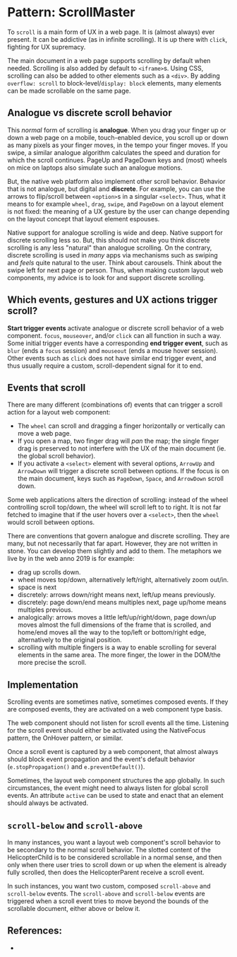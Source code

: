 # Pattern: ScrollMaster

To `scroll` is a main form of UX in a web page. It is (almost always) ever present. It can be addictive (as in infinite scrolling). It is up there with `click`, fighting for UX supremacy. 

The main document in a web page supports scrolling by default when needed. Scrolling is also added by default to `<iframe>`s. Using CSS, scrolling can also be added to other elements such as a `<div>`. By adding `overflow: scroll` to block-level/`display: block` elements, many elements can be made scrollable on the same page.

## Analogue vs discrete scroll behavior

This *normal* form of scrolling is **analogue**. When you drag your finger up or down a web page on a mobile, touch-enabled device, you scroll up or down as many pixels as your finger moves, in the tempo your finger moves. If you swipe, a similar analogue algorithm calculates the speed and duration for which the scroll continues. PageUp and PageDown keys and (most) wheels on mice on laptops also simulate such an analogue motions.
 
But, the native web platform also implement other scroll behavior. Behavior that is not analogue, but digital and **discrete**. For example, you can use the arrows to flip/scroll between `<option>`s in a singular `<select>`. Thus, what it means to for example `wheel`, `drag`, `swipe`, and `PageDown` on a layout element is not fixed: the meaning of a UX gesture by the user can change depending on the layout concept that layout element espouses.

Native support for analogue scrolling is wide and deep. Native support for discrete scrolling less so. But, this should not make you think discrete scrolling is any less "natural" than analogue scrolling. On the contrary, discrete scrolling is used in *many* apps via mechanisms such as swiping and *feels* quite natural to the user. Think about carousels. Think about the swipe left for next page or person. Thus, when making custom layout web components, my advice is to look for and support discrete scrolling.

## Which events, gestures and UX actions trigger scroll?

**Start trigger events** activate analogue or discrete scroll behavior of a web component. `focus`, `mouseover`, and/or `click` can all function in such a way. Some initial trigger events have a corresponding **end trigger event**, such as `blur` (ends a `focus` session) and `mouseout` (ends a mouse hover session). Other events such as `click` does not have similar end trigger event, and thus usually require a custom, scroll-dependent signal for it to end.

## Events that scroll

There are many different (combinations of) events that can trigger a scroll action for a layout web component:

 * The `wheel` can scroll and dragging a finger horizontally or vertically can move a web page.
 * If you open a map, two finger drag will *pan* the map; the single finger drag is preserved to not interfere with the UX of the main document (ie. the global scroll behavior). 
 * If you activate a `<select>` element with several options, `ArrowUp` and `ArrowDown` will trigger a discrete scroll between options. If the focus is on the main document, keys such as `PageDown`, `Space`, and `ArrowDown` scroll down.

Some web applications alters the direction of scrolling: instead of the wheel controlling  scroll top/down, the wheel will scroll left to to right. It is not far fetched to imagine that if the user hovers over a `<select>`, then the `wheel` would scroll between options.

There are conventions that govern analogue and discrete scrolling. They are many, but not necessarily that far apart. However, they are not written in stone. You can develop them slightly and add to them. The metaphors we live by in the web anno 2019 is for example:

 * drag up scrolls down.
 * wheel moves top/down, alternatively left/right, alternatively zoom out/in.
 * space is next
 * discretely: arrows down/right means next, left/up means previously.
 * discretely: page down/end means multiples next, page up/home means multiples previous.
 * analogically: arrows moves a little left/up/right/down, page down/up moves almost the full dimensions of the frame that is scrolled, and home/end moves all the way to the top/left or bottom/right edge, alternatively to the original position.
 * scrolling with multiple fingers is a way to enable scrolling for several elements in the same area. The more finger, the lower in the DOM/the more precise the scroll.

## Implementation

Scrolling events are sometimes native, sometimes composed events. If they are composed events, they are activated on a web component type basis. 

The web component should not listen for scroll events all the time. Listening for the scroll event should either be activated using the NativeFocus pattern, the OnHover pattern, or similar. 

Once a scroll event is captured by a web component, that almost always should block event propagation and the event's default behavior (`e.stopPropagation()` and `e.preventDefault()`).

Sometimes, the layout web component structures the app globally. In such circumstances, the event might need to always listen for global scroll events. An attribute `active` can be used to state and enact that an element should always be activated.

## `scroll-below` and `scroll-above`

In many instances, you want a layout web component's scroll behavior to be secondary to the normal scroll behavior. The slotted content of the HelicopterChild is to be considered scrollable in a normal sense, and then only when there user tries to scroll down or up when the element is already fully scrolled, then does the HelicopterParent receive a scroll event. 

In such instances, you want two custom, composed `scroll-above` and `scroll-below` events. The `scroll-above` and `scroll-below` events are triggered when a scroll event tries to move beyond the bounds of the scrollable document, either above or below it. 



## References:

 *